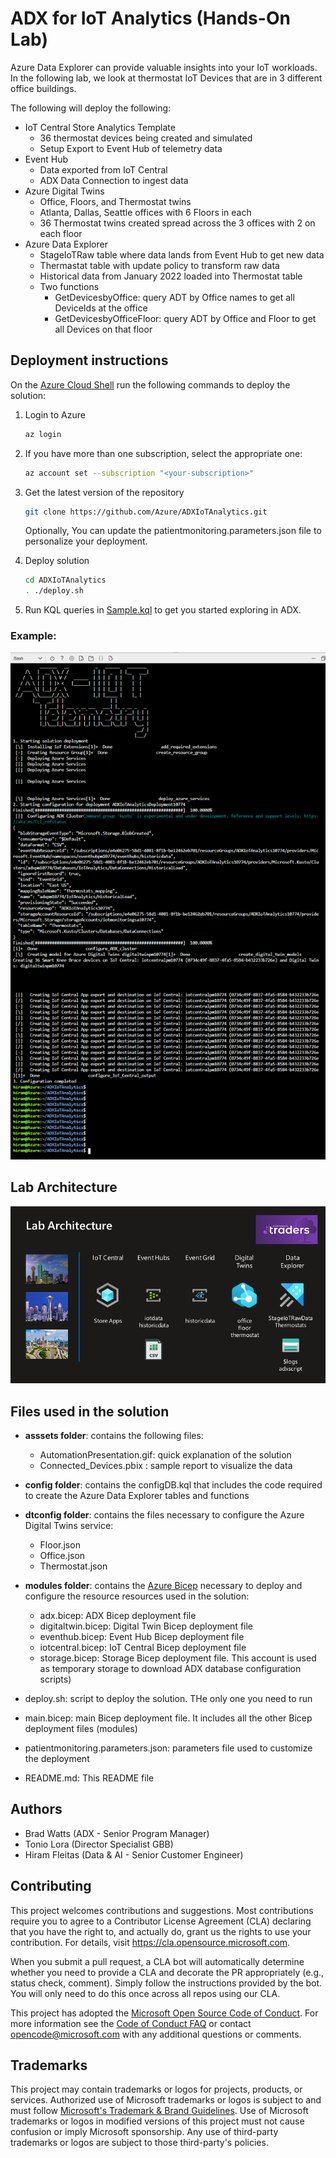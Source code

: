 # ADX for IoT Analytics (Hands-On Lab)
Azure Data Explorer can provide valuable insights into your IoT workloads. In the following lab, we look at thermostat IoT Devices that are in 3 different office buildings.

The following will deploy the following:
- IoT Central Store Analytics Template 
  - 36 thermostat devices being created and simulated
  - Setup Export to Event Hub of telemetry data
- Event Hub 
  - Data exported from IoT Central
  - ADX Data Connection to ingest data
- Azure Digital Twins
  - Office, Floors, and Thermostat twins
  - Atlanta, Dallas, Seattle offices with 6 Floors in each
  - 36 Thermostat twins created spread across the 3 offices with 2 on each floor
- Azure Data Explorer
  - StageIoTRaw table where data lands from Event Hub to get new data
  - Thermastat table with update policy to transform raw data
  - Historical data from January 2022 loaded into Thermostat table
  - Two functions
    - GetDevicesbyOffice: query ADT by Office names to get all DeviceIds at the office
    - GetDevicesbyOfficeFloor: query ADT by Office and Floor to get all Devices on that floor 

## Deployment instructions

On the [Azure Cloud Shell](https://shell.azure.com/) run the following commands to deploy the solution:
1. Login to Azure
    ```bash
    az login
    ```

2. If you have more than one subscription, select the appropriate one:
    ```bash
    az account set --subscription "<your-subscription>"
    ```

3. Get the latest version of the repository
    ```bash
    git clone https://github.com/Azure/ADXIoTAnalytics.git
    ```
    Optionally, You can update the patientmonitoring.parameters.json file to personalize your deployment.

4. Deploy solution
    ```bash
    cd ADXIoTAnalytics
    . ./deploy.sh
    ```

5. Run KQL queries in [Sample.kql](kqlsample/Sample.kql) to get you started exploring in ADX.

### Example:
![SampleCLIOutput](assets/SampleCLIOutput.png "SampleCLIOutput")

## Lab Architecture
![labarchitecture](assets/labarchitecture.png "labarchitecture")

## Files used in the solution

- **asssets folder**: contains the following files:
  - AutomationPresentation.gif: quick explanation of the solution
  - Connected_Devices.pbix : sample report to visualize the data

- **config folder**: contains the configDB.kql that includes the code required to create the Azure Data Explorer tables and functions

- **dtconfig folder**: contains the files necessary to configure the Azure Digital Twins service:
  - Floor.json
  - Office.json
  - Thermostat.json

- **modules folder**: contains the [Azure Bicep](https://docs.microsoft.com/EN-US/azure/azure-resource-manager/bicep/) necessary to deploy and configure the resource resources used in the solution:
  - adx.bicep: ADX Bicep deployment file
  - digitaltwin.bicep: Digital Twin Bicep deployment file
  - eventhub.bicep: Event Hub Bicep deployment file
  - iotcentral.bicep: IoT Central Bicep deployment file
  - storage.bicep: Storage Bicep deployment file. This account is used as temporary storage to download ADX database configuration scripts)

- deploy.sh: script to deploy the solution. THe only one you need to run 
- main.bicep: main Bicep deployment file. It includes all the other Bicep deployment files (modules)
- patientmonitoring.parameters.json: parameters file used to customize the deployment
- README.md: This README file

## Authors
- Brad Watts (ADX - Senior Program Manager) 
- Tonio Lora (Director Specialist GBB)
- Hiram Fleitas (Data & AI - Senior Customer Engineer)

## Contributing

This project welcomes contributions and suggestions.  Most contributions require you to agree to a
Contributor License Agreement (CLA) declaring that you have the right to, and actually do, grant us
the rights to use your contribution. For details, visit https://cla.opensource.microsoft.com.

When you submit a pull request, a CLA bot will automatically determine whether you need to provide
a CLA and decorate the PR appropriately (e.g., status check, comment). Simply follow the instructions
provided by the bot. You will only need to do this once across all repos using our CLA.

This project has adopted the [Microsoft Open Source Code of Conduct](https://opensource.microsoft.com/codeofconduct/).
For more information see the [Code of Conduct FAQ](https://opensource.microsoft.com/codeofconduct/faq/) or
contact [opencode@microsoft.com](mailto:opencode@microsoft.com) with any additional questions or comments.

## Trademarks

This project may contain trademarks or logos for projects, products, or services. Authorized use of Microsoft 
trademarks or logos is subject to and must follow 
[Microsoft's Trademark & Brand Guidelines](https://www.microsoft.com/en-us/legal/intellectualproperty/trademarks/usage/general).
Use of Microsoft trademarks or logos in modified versions of this project must not cause confusion or imply Microsoft sponsorship.
Any use of third-party trademarks or logos are subject to those third-party's policies.
